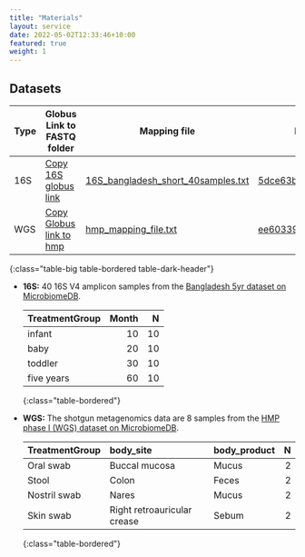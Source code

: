```yaml
---
title: "Materials"
layout: service
date: 2022-05-02T12:33:46+10:00
featured: true
weight: 1
---
```


## Datasets

| Type | Globus Link to FASTQ folder                              | Mapping file                                             | Nephele Results | Biom |
| -------- | ------------------------------------------------------------ | ------------------------------------------------------------ | ----------- | -------- |
| 16S      | [Copy 16S globus link](https://app.globus.org/file-manager?origin_id=f93d54fe-ac6d-4382-b174-2516b9e8795f&origin_path=%2F)                                         | <a href="../../download/16S_bangladesh_short_40samples.txt" download>16S_bangladesh_short_40samples.txt</a> | [5dce63b4e486](https://nephele.niaid.nih.gov/results/5dce63b4e486){:target="_blank"} | [16s_bangladesh.biom](../../download/16s_bangladesh.biom) |
| WGS      | [Copy Globus link to hmp](https://app.globus.org/file-manager?origin_id=92363c64-bb7b-4343-9503-90339e8330a0&origin_path=%2F) | <a href="../../download/hmp_mapping_file.txt" title="8 sample hmp mapping file" download>hmp_mapping_file.txt</a> | [ee60339cb24b](https://nephele.niaid.nih.gov/results/ee60339cb24b){:target="_blank"} | [wgsa_hmp_8_sample.biom](../../download/wgsa_hmp_8_sample.biom) |

{:class="table-big table-bordered table-dark-header"}


- **16S:** 40 16S V4 amplicon samples from the [Bangladesh 5yr dataset on MicrobiomeDB](https://microbiomedb.org/mbio/app/record/dataset/DS_01668ecdbf).

  | TreatmentGroup | Month |  N |
  |:---------------|------:|---:|
  | infant         |    10 | 10 |
  | baby           |    20 | 10 |
  | toddler        |    30 | 10 |
  | five years     |    60 | 10 |
  {:class="table-bordered"}




- **WGS:** The shotgun metagenomics data are 8 samples from the [HMP phase I (WGS) dataset on MicrobiomeDB](https://microbiomedb.org/mbio/app/record/dataset/DS_0ebad58741).

  | TreatmentGroup | body_site                   | body_product | N |
  |:---------------|:----------------------------|:-------------|--:|
  | Oral swab      | Buccal mucosa               | Mucus        | 2 |
  | Stool          | Colon                       | Feces        | 2 |
  | Nostril swab   | Nares                       | Mucus        | 2 |
  | Skin swab      | Right retroauricular crease | Sebum        | 2 |  
  {:class="table-bordered"}

